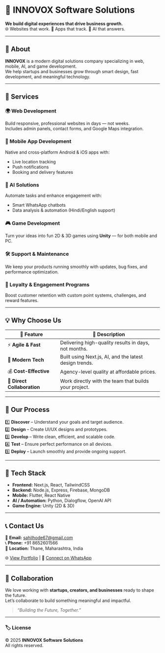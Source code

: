 # 🚀 INNOVOX Software Solutions

**We build digital experiences that drive business growth.**  
🌐 Websites that work. 📱 Apps that track. 🤖 AI that answers.

---

## 🧠 About

**INNOVOX** is a modern digital solutions company specializing in web, mobile, AI, and game development.  
We help startups and businesses grow through smart design, fast development, and meaningful technology.

---

## 💼 Services

### 🌍 Web Development  
Build responsive, professional websites in days — not weeks.  
Includes admin panels, contact forms, and Google Maps integration.

### 📱 Mobile App Development  
Native and cross-platform Android & iOS apps with:  
- Live location tracking  
- Push notifications  
- Booking and delivery features  

### 🤖 AI Solutions  
Automate tasks and enhance engagement with:  
- Smart WhatsApp chatbots  
- Data analysis & automation (Hindi/English support)  

### 🎮 Game Development  
Turn your ideas into fun 2D & 3D games using **Unity** — for both mobile and PC.

### 🛠️ Support & Maintenance  
We keep your products running smoothly with updates, bug fixes, and performance optimization.

### 🎯 Loyalty & Engagement Programs  
Boost customer retention with custom point systems, challenges, and reward features.

---

## 💡 Why Choose Us

| 💪 Feature | 💬 Description |
|-------------|----------------|
| ⚡ **Agile & Fast** | Delivering high-quality results in days, not months. |
| 🧩 **Modern Tech** | Built using Next.js, AI, and the latest design trends. |
| 💰 **Cost-Effective** | Agency-level quality at affordable prices. |
| 💬 **Direct Collaboration** | Work directly with the team that builds your project. |

---

## 🔄 Our Process

1️⃣ **Discover** – Understand your goals and target audience.  
2️⃣ **Design** – Create UI/UX designs and prototypes.  
3️⃣ **Develop** – Write clean, efficient, and scalable code.  
4️⃣ **Test** – Ensure perfect performance on all devices.  
5️⃣ **Deploy** – Launch smoothly and provide ongoing support.

---

## 🧰 Tech Stack

- **Frontend:** Next.js, React, TailwindCSS  
- **Backend:** Node.js, Express, Firebase, MongoDB  
- **Mobile:** Flutter, React Native  
- **AI / Automation:** Python, Dialogflow, OpenAI API  
- **Game Engine:** Unity (2D & 3D)  

---

## 📞 Contact Us

📧 **Email:** [sahilhode67@gmail.com](mailto:sahilhode67@gmail.com)  
📞 **Phone:** +91 8652601566  
📍 **Location:** Thane, Maharashtra, India  

🌐 [View Portfolio](#) | 💬 [Connect on WhatsApp](#)

---

## 🤝 Collaboration

We love working with **startups, creators, and businesses** ready to shape the future.  
Let’s collaborate to build something meaningful and impactful.

> *“Building the Future, Together.”*

---

### 🏷️ License
© 2025 **INNOVOX Software Solutions**  
All rights reserved.
